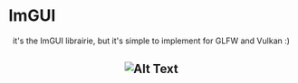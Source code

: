 ImGUI
===

<center>it's the ImGUI librairie, but it's simple to implement for GLFW and Vulkan :)

![Alt Text](https://thumbs.gfycat.com/PlainFriendlyFowl-size_restricted.gif)
---
</center>

